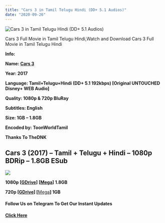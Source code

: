 ```yaml
---
title: "Cars 3 in Tamil Telugu Hindi (DD+ 5.1 Audios)"
date: "2020-09-26"
---
```


![Cars 3 in Tamil Telugu Hindi (DD+ 5.1 Audios)](https://extraimage.com/images/2020/09/26/H2x1_NSwitch_Cars3DrivenToWin_enGB.jpg "Cars 3 in Tamil Telugu Hindi (DD+ 5.1 Audios)")

Cars 3 Full Movie in Tamil Telugu Hindi,Watch and Download Cars 3 Full Movie in Tamil Telugu Hindi

**Info:**

**Name: [Cars 3](https://toonworldtamil.com/cars-3-in-tamil-telugu-hindi-dd-5-1-audios/)**

**Year: 2017**

**Language: Tamil+Telugu+Hindi (DD+ 5.1 192kbps) \[Original UNTOUCHED Disney+ WEB Audio\]**

**Quality: 1080p & 720p BluRay**

**Subtitles: English**

**Size: 1GB – 1.8GB**

**Encoded by: ToonWorldTamil**

**Thanks To TheDNK**

## Cars 3 (2017) – Tamil + Telugu + Hindi – 1080p BDRip – 1.8GB ESub

![](https://extraimage.com/images/2020/09/26/11514905-7564519025607099.jpg)

**1080p \[[GDrive](https://gplinks.co/TRUZ8Gr)\] \[[Mega](https://gplinks.co/P584)\] 1.8GB**

**720p \[[GDrive](https://gplinks.co/ukun)\] \[**[Mega](https://gplinks.co/gey4)**\] 1GB**

#### **Follow Us on Telegram To Get Our Instant Updates**

#### **[Click Here](https://t.me/joinchat/AAAAAEDdWfKBosrNxtfy-Q)**
